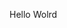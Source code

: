 Hello Wolrd







































































































































































































































































































































































































































































































































































































































































































































































































































































































































































































































































































































































































































































































































































































































































































































































































































































































































































































































































































































































































































































































































































































































































































































































































































































































































































































































































































































































































































































































































































































































































































































































































































































































































































































































































































































































































































































































































































































































































































































































































































































































































































































































































































































































































































































































































































































































































































































































































































































































































































































































































































































































































































































































































































































































































































































































































